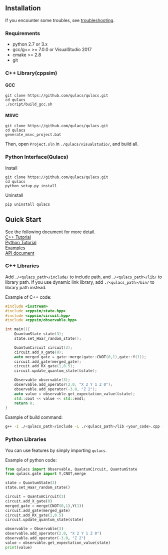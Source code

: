 
## Installation

If you encounter some troubles, see [troubleshooting](http://qulacs.org/md_4__trouble_shooting.html).

### Requirements

- python 2.7 or 3.x
- gcc/g++ >= 7.0.0 or VisualStudio 2017
- cmake >= 2.8
- git


### C++ Library(cppsim)

#### GCC
```
git clone https://github.com/qulacs/qulacs.git
cd qulacs
./script/build_gcc.sh
```

#### MSVC
```
git clone https://github.com/qulacs/qulacs.git
cd qulacs
generate_msvc_project.bat
```
Then, open `Project.sln` in `./qulacs/visualstudio/`, and build all.

### Python Interface(Qulacs)

Install
```
git clone https://github.com/qulacs/qulacs.git
cd qulacs
python setup.py install
```

Uninstall
```
pip uninstall qulacs
```

## Quick Start

See the following document for more detail.  
[C++ Tutorial](http://qulacs.org/md_2__tutorial__c_p_p.html)  
[Python Tutorial](http://qulacs.org/md_3__tutorial_python.html)   
[Examples](https://github.com/qulacs/quantum-circuits)  
[API document](http://qulacs.org/annotated.html)   

### C++ Libraries

Add `./<qulacs_path>/include/` to include path, and `./<qulacs_path>/lib/` to library path. If you use dynamic link library, add `./<qulacs_path>/bin/` to library path instead.


Example of C++ code:
```cpp
#include <iostream>
#include <cppsim/state.hpp>
#include <cppsim/circuit.hpp>
#include <cppsim/observable.hpp>

int main(){
    QuantumState state(3);
    state.set_Haar_random_state();

    QuantumCircuit circuit(3);
    circuit.add_X_gate(0);
    auto merged_gate = gate::merge(gate::CNOT(0,1),gate::Y(1));
    circuit.add_gate(merged_gate);
    circuit.add_RX_gate(1,0.5);
    circuit.update_quantum_state(&state);

    Observable observable(3);
    observable.add_operator(2.0, "X 2 Y 1 Z 0");
    observable.add_operator(-3.0, "Z 2");
    auto value = observable.get_expectation_value(&state);
    std::cout << value << std::endl;
    return 0;
}
```

Example of build command:
```sh
g++ -I ./<qulacs_path>/include -L ./<qulacs_path>/lib <your_code>.cpp -lcppsim.so
```

### Python Libraries
You can use features by simply importing `qulacs`.

Example of python code:
```python
from qulacs import Observable, QuantumCircuit, QuantumState
from qulacs.gate import Y,CNOT,merge

state = QuantumState(3)
state.set_Haar_random_state()

circuit = QuantumCircuit(3)
circuit.add_X_gate(0)
merged_gate = merge(CNOT(0,1),Y(1))
circuit.add_gate(merged_gate)
circuit.add_RX_gate(1,0.5)
circuit.update_quantum_state(state)

observable = Observable(3)
observable.add_operator(2.0, "X 2 Y 1 Z 0")
observable.add_operator(-3.0, "Z 2")
value = observable.get_expectation_value(state)
print(value)
```
